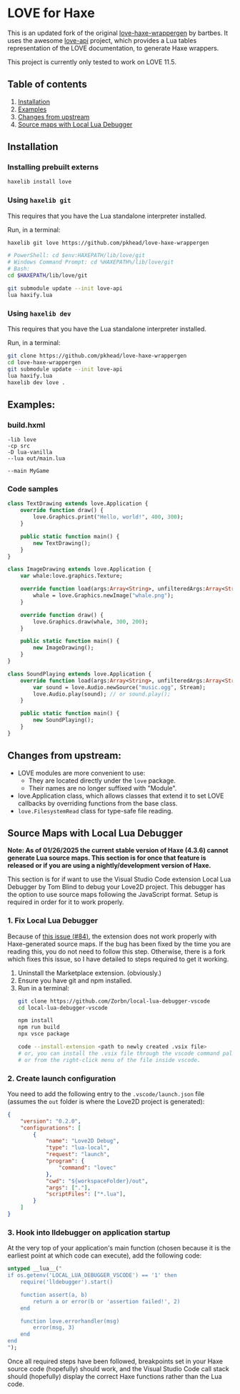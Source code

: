 # LOVE for Haxe
This is an updated fork of the original [love-haxe-wrappergen][] by bartbes. It uses the awesome [love-api][] project, which provides a Lua tables representation of the LOVE documentation, to generate Haxe wrappers.

This project is currently only tested to work on LOVE 11.5.

[love-api]: https://github.com/love2d-community/love-api
[love-haxe-wrappergen]: https://github.com/bartbes/love-haxe-wrappergen

## Table of contents
1. [Installation](#installation)
2. [Examples](#examples)
3. [Changes from upstream](#changes-from-upstream)
4. [Source maps with Local Lua Debugger](#source-maps-with-local-lua-debugger)

## Installation
### Installing prebuilt externs
```bash
haxelib install love
```

### Using `haxelib git`
This requires that you have the Lua standalone interpreter installed.

Run, in a terminal:
```bash
haxelib git love https://github.com/pkhead/love-haxe-wrappergen

# PowerShell: cd $env:HAXEPATH/lib/love/git
# Windows Command Prompt: cd %HAXEPATH%/lib/love/git
# Bash:
cd $HAXEPATH/lib/love/git

git submodule update --init love-api
lua haxify.lua
```

### Using `haxelib dev`
This requires that you have the Lua standalone interpreter installed.

Run, in a terminal:
```bash
git clone https://github.com/pkhead/love-haxe-wrappergen
cd love-haxe-wrappergen
git submodule update --init love-api
lua haxify.lua
haxelib dev love .
```

## Examples:
### build.hxml
```hxml
-lib love
-cp src
-D lua-vanilla
--lua out/main.lua

--main MyGame
```

### Code samples
```haxe
class TextDrawing extends love.Application {
    override function draw() {
        love.Graphics.print("Hello, world!", 400, 300);
    }

    public static function main() {
        new TextDrawing();
    }
}
```

```haxe
class ImageDrawing extends love.Application {
    var whale:love.graphics.Texture;

    override function load(args:Array<String>, unfilteredArgs:Array<String>) {
        whale = love.Graphics.newImage("whale.png");
    }

    override function draw() {
        love.Graphics.draw(whale, 300, 200);
    }

    public static function main() {
        new ImageDrawing();
    }
}
```

```haxe
class SoundPlaying extends love.Application {
    override function load(args:Array<String>, unfilteredArgs:Array<String>) {
        var sound = love.Audio.newSource("music.ogg", Stream);
        love.Audio.play(sound); // or sound.play();
    }

    public static function main() {
        new SoundPlaying();
    }
}
```

## Changes from upstream:
- LOVE modules are more convenient to use:
    - They are located directly under the `love` package.
    - Their names are no longer suffixed with "Module".
- love.Application class, which allows classes that extend it to set LOVE callbacks by overriding functions from the base class.
- `love.FilesystemRead` class for type-safe file reading.

## Source Maps with Local Lua Debugger
**Note: As of 01/26/2025 the current stable version of Haxe (4.3.6) cannot generate Lua source maps. This section is for once that feature is released or if you are using a nightly/development version of Haxe.**

This section is for if want to use the Visual Studio Code extension Local Lua Debugger by Tom Blind to debug your Love2D project. This debugger has the option to use source maps following the JavaScript format. Setup is required in order for it to work properly.

### 1. Fix Local Lua Debugger
Because of [this issue (#84)](https://github.com/tomblind/local-lua-debugger-vscode/issues/84), the extension does not work properly with Haxe-generated source maps. If the bug has been fixed by the time you are reading this, you do not need to follow this step. Otherwise, there is a fork which fixes this issue, so I have detailed to steps required to get it working.

1. Uninstall the Marketplace extension. (obviously.)
2. Ensure you have git and npm installed.
3. Run in a terminal:
    ```bash
    git clone https://github.com/Zorbn/local-lua-debugger-vscode
	cd local-lua-debugger-vscode
	
    npm install
    npm run build
	npx vsce package
	
	code --install-extension <path to newly created .vsix file>
	# or, you can install the .vsix file through the vscode command palette
	# or from the right-click menu of the file inside vscode.
    ```

### 2. Create launch configuration
You need to add the following entry to the `.vscode/launch.json` file (assumes the `out` folder is where the Love2D project is generated):
```json
{
    "version": "0.2.0",
    "configurations": [
        {
            "name": "Love2D Debug",
            "type": "lua-local",
            "request": "launch",
            "program": {
                "command": "lovec"
            },
            "cwd": "${workspaceFolder}/out",
            "args": ["."],
            "scriptFiles": ["*.lua"],
        }
    ]
}
```

### 3. Hook into lldebugger on application startup
At the very top of your application's main function (chosen because it is the earliest point at which code can execute), add the following code:
```haxe
untyped __lua__("
if os.getenv('LOCAL_LUA_DEBUGGER_VSCODE') == '1' then
    require('lldebugger').start()

    function assert(a, b)
        return a or error(b or 'assertion failed!', 2)
    end

    function love.errorhandler(msg)
        error(msg, 3)
    end
end
");
```

Once all required steps have been followed, breakpoints set in your Haxe source code (hopefully) should work, and the Visual Studio Code call stack should (hopefully) display the correct Haxe functions rather than the Lua code.